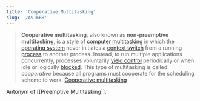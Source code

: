 ```yaml
---
title: 'Cooperative Multitasking'
slug: '/A916B8'
---
```


> **Cooperative multitasking**, also known as **non-preemptive multitasking**, is a style of [computer multitasking](https://en.wikipedia.org/wiki/Computer_multitasking 'Computer multitasking') in which the [operating system](https://en.wikipedia.org/wiki/Operating_system 'Operating system') never initiates a [context switch](https://en.wikipedia.org/wiki/Context_switch 'Context switch') from a running [process](<https://en.wikipedia.org/wiki/Process_(computing)> 'Process (computing)') to another process. Instead, to run multiple applications concurrently, processes voluntarily [yield control](<https://en.wikipedia.org/wiki/Yield_(multithreading)> 'Yield (multithreading)') periodically or when idle or logically [blocked](<https://en.wikipedia.org/wiki/Blocking_(computing)> 'Blocking (computing)'). This type of multitasking is called _cooperative_ because all programs must cooperate for the scheduling scheme to work. [Cooperative multitasking](https://en.wikipedia.org/wiki/Cooperative_multitasking)

Antonym of [[Preemptive Multitasking]].
